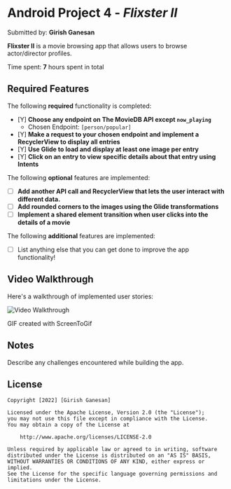 # Android Project 4 - *Flixster II*

Submitted by: **Girish Ganesan**

**Flixster II** is a movie browsing app that allows users to browse actor/director profiles.

Time spent: **7** hours spent in total

## Required Features

The following **required** functionality is completed:

- [Y] **Choose any endpoint on The MovieDB API except `now_playing`**
  - Chosen Endpoint: `[person/popular]`
- [Y] **Make a request to your chosen endpoint and implement a RecyclerView to display all entries**
- [Y] **Use Glide to load and display at least one image per entry**
- [Y] **Click on an entry to view specific details about that entry using Intents**

The following **optional** features are implemented:

- [ ] **Add another API call and RecyclerView that lets the user interact with different data.** 
- [ ] **Add rounded corners to the images using the Glide transformations**
- [ ] **Implement a shared element transition when user clicks into the details of a movie**

The following **additional** features are implemented:

- [ ] List anything else that you can get done to improve the app functionality!

## Video Walkthrough

Here's a walkthrough of implemented user stories:

<img src='https://imgur.com/a/jyTqiiu' title='Video Walkthrough' width='' alt='Video Walkthrough' />

<!-- Replace this with whatever GIF tool you used! -->
GIF created with ScreenToGif  
<!-- Recommended tools:
[Kap](https://getkap.co/) for macOS
[ScreenToGif](https://www.screentogif.com/) for Windows
[peek](https://github.com/phw/peek) for Linux. -->

## Notes

Describe any challenges encountered while building the app.

## License

    Copyright [2022] [Girish Ganesan]

    Licensed under the Apache License, Version 2.0 (the "License");
    you may not use this file except in compliance with the License.
    You may obtain a copy of the License at

        http://www.apache.org/licenses/LICENSE-2.0

    Unless required by applicable law or agreed to in writing, software
    distributed under the License is distributed on an "AS IS" BASIS,
    WITHOUT WARRANTIES OR CONDITIONS OF ANY KIND, either express or implied.
    See the License for the specific language governing permissions and
    limitations under the License.
